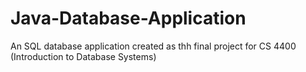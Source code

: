Java-Database-Application
=========================

An SQL database application created as thh final project for CS 4400 (Introduction to Database Systems)
